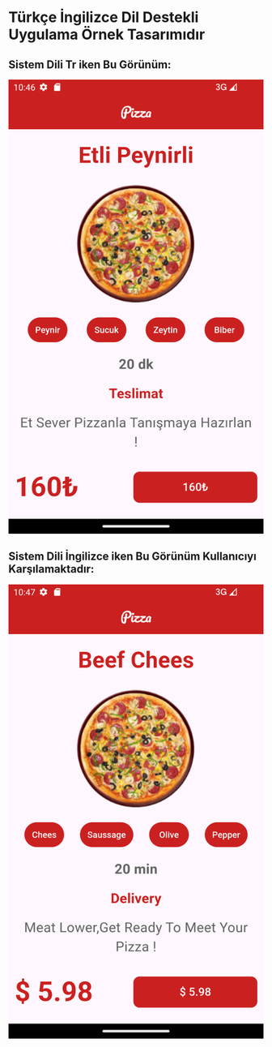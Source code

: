 # Türkçe İngilizce Dil Destekli Uygulama Örnek Tasarımıdır
## Sistem Dili Tr iken Bu Görünüm:
![tr görünüm](https://github.com/AhmetKartalmis/Flutter/blob/main/tasarim_calismasi/resimler/tr.png?width=100&height=75)
## Sistem Dili İngilizce iken Bu Görünüm Kullanıcıyı Karşılamaktadır:
![tr görünüm](https://github.com/AhmetKartalmis/Flutter/blob/main/tasarim_calismasi/resimler/en.png?width=100&height=75)

